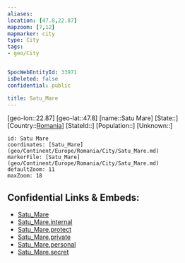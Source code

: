 ```yaml
---
aliases: 
location: [47.8,22.87]
mapzoom: [7,12] 
mapmarker: city 
type: City
tags:
- geo/City


SpocWebEntityId: 33971
isDeleted: false
confidential: public

title: Satu_Mare
---
```

[geo-lon::22.87]
[geo-lat::47.8]
[name::Satu Mare]
[State::]
[Country::[Romania](geo/Continent/Europe/Romania.md)]
[StateId::]
[Population::]
[Unknown::]


```leaflet
id: Satu Mare
coordinates: [Satu_Mare](geo/Continent/Europe/Romania/City/Satu_Mare.md)
markerFile: [Satu_Mare](geo/Continent/Europe/Romania/City/Satu_Mare.md)
defaultZoom: 11 
maxZoom: 18
```


## Confidential Links & Embeds: 
- [Satu_Mare](../../../../../../_public/geo/Continent/Europe/Romania/City/Satu_Mare.md) 
- [Satu_Mare.internal](../../../../../../_internal/geo/Continent/Europe/Romania/City/Satu_Mare.internal.md) 
- [Satu_Mare.protect](../../../../../../_protect/geo/Continent/Europe/Romania/City/Satu_Mare.protect.md) 
- [Satu_Mare.private](../../../../../../_private/geo/Continent/Europe/Romania/City/Satu_Mare.private.md) 
- [Satu_Mare.personal](../../../../../../_personal/geo/Continent/Europe/Romania/City/Satu_Mare.personal.md) 
- [Satu_Mare.secret](../../../../../../_secret/geo/Continent/Europe/Romania/City/Satu_Mare.secret.md) 
